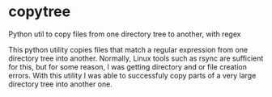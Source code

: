 # copytree
Python util to copy files from one directory tree to another, with regex

This python utility copies files that match a regular expression from one directory tree into another.
Normally, Linux tools such as rsync are sufficient for this, but for some reason, I was getting directory
and or file creation errors. With this utility I was able to successfuly copy parts of a very large directory
tree into another one.
